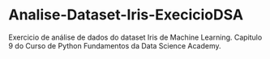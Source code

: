 # Analise-Dataset-Iris-ExecicioDSA
 Exercicio de análise de dados do dataset Iris de Machine Learning. Capitulo 9 do Curso de Python Fundamentos da Data Science Academy.  
